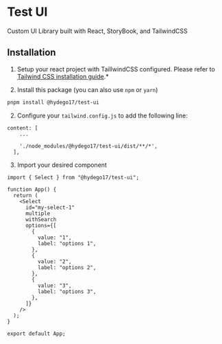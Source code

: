 # Test UI

Custom UI Library built with React, StoryBook, and TailwindCSS

## Installation

1. Setup your react project with TaillwindCSS configured. Please refer to [Tailwind CSS installation guide](https://tailwindcss.com/docs/installation/framework-guides).\*

2. Install this package (you can also use `npm` or `yarn`)

```sh
pnpm install @hydego17/test-ui
```

2. Configure your `tailwind.config.js` to add the following line:

```
content: [
    ...

    './node_modules/@hydego17/test-ui/dist/**/*',
  ],
```

3. Import your desired component

```tsx
import { Select } from "@hydego17/test-ui";

function App() {
  return (
    <Select
      id="my-select-1"
      multiple
      withSearch
      options={[
        {
          value: "1",
          label: "options 1",
        },
        {
          value: "2",
          label: "options 2",
        },
        {
          value: "3",
          label: "options 3",
        },
      ]}
    />
  );
}

export default App;
```
